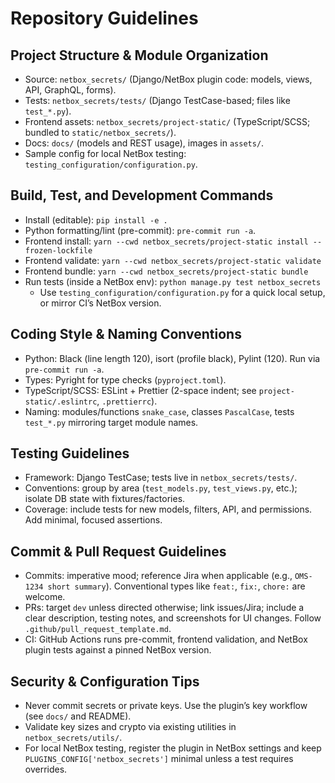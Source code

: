 # Repository Guidelines

## Project Structure & Module Organization
- Source: `netbox_secrets/` (Django/NetBox plugin code: models, views, API, GraphQL, forms).
- Tests: `netbox_secrets/tests/` (Django TestCase-based; files like `test_*.py`).
- Frontend assets: `netbox_secrets/project-static/` (TypeScript/SCSS; bundled to `static/netbox_secrets/`).
- Docs: `docs/` (models and REST usage), images in `assets/`.
- Sample config for local NetBox testing: `testing_configuration/configuration.py`.

## Build, Test, and Development Commands
- Install (editable): `pip install -e .`
- Python formatting/lint (pre-commit): `pre-commit run -a`.
- Frontend install: `yarn --cwd netbox_secrets/project-static install --frozen-lockfile`
- Frontend validate: `yarn --cwd netbox_secrets/project-static validate`
- Frontend bundle: `yarn --cwd netbox_secrets/project-static bundle`
- Run tests (inside a NetBox env): `python manage.py test netbox_secrets`
  - Use `testing_configuration/configuration.py` for a quick local setup, or mirror CI’s NetBox version.

## Coding Style & Naming Conventions
- Python: Black (line length 120), isort (profile black), Pylint (120). Run via `pre-commit run -a`.
- Types: Pyright for type checks (`pyproject.toml`).
- TypeScript/SCSS: ESLint + Prettier (2-space indent; see `project-static/.eslintrc`, `.prettierrc`).
- Naming: modules/functions `snake_case`, classes `PascalCase`, tests `test_*.py` mirroring target module names.

## Testing Guidelines
- Framework: Django TestCase; tests live in `netbox_secrets/tests/`.
- Conventions: group by area (`test_models.py`, `test_views.py`, etc.); isolate DB state with fixtures/factories.
- Coverage: include tests for new models, filters, API, and permissions. Add minimal, focused assertions.

## Commit & Pull Request Guidelines
- Commits: imperative mood; reference Jira when applicable (e.g., `OMS-1234 short summary`). Conventional types like `feat:`, `fix:`, `chore:` are welcome.
- PRs: target `dev` unless directed otherwise; link issues/Jira; include a clear description, testing notes, and screenshots for UI changes. Follow `.github/pull_request_template.md`.
- CI: GitHub Actions runs pre-commit, frontend validation, and NetBox plugin tests against a pinned NetBox version.

## Security & Configuration Tips
- Never commit secrets or private keys. Use the plugin’s key workflow (see `docs/` and README).
- Validate key sizes and crypto via existing utilities in `netbox_secrets/utils/`.
- For local NetBox testing, register the plugin in NetBox settings and keep `PLUGINS_CONFIG['netbox_secrets']` minimal unless a test requires overrides.
